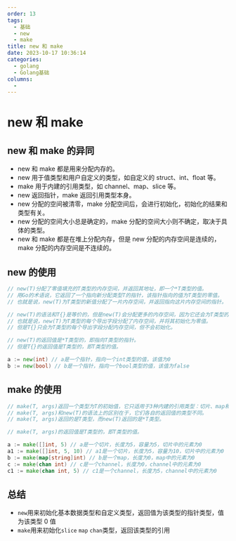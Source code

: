 ```yaml
---
order: 13
tags:
  - 基础
  - new
  - make
title: new 和 make
date: 2023-10-17 10:36:14
categories:
  - golang
  - Golang基础
columns:
  -
---
```


# new 和 make

## new 和 make 的异同

- new 和 make 都是用来分配内存的。
- new 用于值类型和用户自定义的类型，如自定义的 struct、int、float 等。
- make 用于内建的引用类型，如 channel、map、slice 等。
- new 返回指针，make 返回引用类型本身。
- new 分配的空间被清零，make 分配空间后，会进行初始化，初始化的结果和类型有关。
- new 分配的空间大小总是确定的，make 分配的空间大小则不确定，取决于具体的类型。
- new 和 make 都是在堆上分配内存，但是 new 分配的内存空间是连续的，make 分配的内存空间是不连续的。

## new 的使用

```go
// new(T)分配了零值填充的T类型的内存空间，并返回其地址，即一个*T类型的值。
// 用Go的术语说，它返回了一个指向新分配类型T的指针，该指针指向的值为T类型的零值。
// 也就是说，new(T)为T类型的新值分配了一片内存空间，并返回指向这片内存空间的指针。

// new(T)的语法和T{}是等价的，但是new(T)会分配更多的内存空间，因为它还会为T类型的字段分配内存空间，并将其初始化为零值。
// 也就是说，new(T)为T类型的每个导出字段分配了内存空间，并将其初始化为零值。
// 但是T{}只会为T类型的每个导出字段分配内存空间，但不会初始化。

// new(T)的返回值是*T类型的，即指向T类型的指针。
// 但是T{}的返回值是T类型的，即T类型的值。

a := new(int) // a是一个指针，指向一个int类型的值，该值为0
b := new(bool) // b是一个指针，指向一个bool类型的值，该值为false
```

## make 的使用

```go
// make(T, args)返回一个类型为T的初始值，它只适用于3种内建的引用类型：切片、map和channel。
// make(T, args)和new(T)的语法上的区别在于，它们各自的返回值的类型不同。
// make(T, args)返回的是T类型，而new(T)返回的是*T类型。

// make(T, args)的返回值是T类型的，即T类型的值。

a := make([]int, 5) // a是一个切片，长度为5，容量为5，切片中的元素为0
a1 := make([]int, 5, 10) // a1是一个切片，长度为5，容量为10，切片中的元素为0
b := make(map[string]int) // b是一个map，长度为0，map中的元素为0
c := make(chan int) // c是一个channel，长度为0，channel中的元素为0
c1 := make(chan int, 5) // c1是一个channel，长度为5，channel中的元素为0
```

## 总结

- `new`用来初始化基本数据类型和自定义类型，返回值为该类型的指针类型，值为该类型 0 值
- `make`用来初始化`slice` `map` `chan`类型，返回该类型的引用
